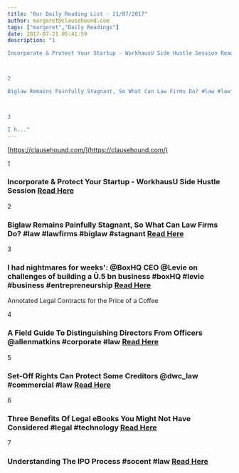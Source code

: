 ```yaml
---
title: "Our Daily Reading List - 21/07/2017"
author: margaret@clausehound.com
tags: ["margaret","Daily Readings"]
date: 2017-07-21 05:41:59
description: "1

Incorporate & Protect Your Startup - WorkhausU Side Hustle Session Read Here



2

Biglaw Remains Painfully Stagnant, So What Can Law Firms Do? #law #lawfirms #biglaw #stagnant Read Here



3

I h..."
---
```


[https://clausehound.com/](https://clausehound.com/)

1

### Incorporate & Protect Your Startup - WorkhausU Side Hustle Session [Read Here](https://www.eventbrite.com/e/incorporate-protect-your-startup-workhausu-side-hustle-session-tickets-35934446898)

2

### Biglaw Remains Painfully Stagnant, So What Can Law Firms Do? #law #lawfirms #biglaw #stagnant [Read Here](http://abovethelaw.com/2017/07/biglaw-remains-painfully-stagnant-so-what-can-law-firms-do/)

3

### I had nightmares for weeks': @BoxHQ CEO @Levie on challenges of building a Ū.5 bn business #boxHQ #levie #business #entrepreneurship [Read Here](http://www.businessinsider.com/aaron-levie-quit-college-to-found-box-now-25-billion-company-2017-7)

Annotated Legal Contracts
for the Price of a Coffee

4

### A Field Guide To Distinguishing Directors From Officers @allenmatkins #corporate #law [Read Here](https://goo.gl/awRCve)

5

### Set-Off Rights Can Protect Some Creditors @dwc_law #commercial #law [Read Here](https://goo.gl/82W2fT)

6

### Three Benefits Of Legal eBooks You Might Not Have Considered #legal #technology  [Read Here](https://goo.gl/rrTYov)

7

### Understanding The IPO Process #socent #law [Read Here](https://goo.gl/HiFZpf)